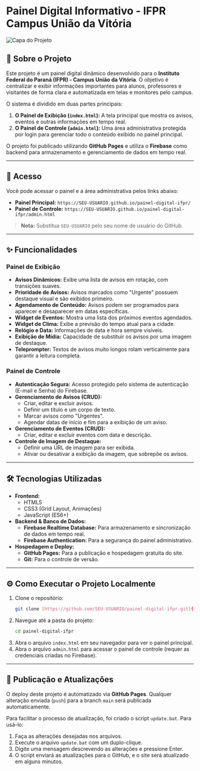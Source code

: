 # Painel Digital Informativo - IFPR Campus União da Vitória

![Capa do Projeto](uniao-da-vitoria-capa.jpg)

## 📖 Sobre o Projeto

Este projeto é um painel digital dinâmico desenvolvido para o **Instituto Federal do Paraná (IFPR) - Campus União da Vitória**. O objetivo é centralizar e exibir informações importantes para alunos, professores e visitantes de forma clara e automatizada em telas e monitores pelo campus.

O sistema é dividido em duas partes principais:
1.  **O Painel de Exibição (`index.html`):** A tela principal que mostra os avisos, eventos e outras informações em tempo real.
2.  **O Painel de Controle (`admin.html`):** Uma área administrativa protegida por login para gerenciar todo o conteúdo exibido no painel principal.

O projeto foi publicado utilizando **GitHub Pages** e utiliza o **Firebase** como backend para armazenamento e gerenciamento de dados em tempo real.

---

## 🚀 Acesso

Você pode acessar o painel e a área administrativa pelos links abaixo:

* **Painel Principal:** `https://SEU-USUARIO.github.io/painel-digital-ifpr/`
* **Painel de Controle:** `https://SEU-USUARIO.github.io/painel-digital-ifpr/admin.html`

> **Nota:** Substitua `SEU-USUARIO` pelo seu nome de usuário do GitHub.

---

## ✨ Funcionalidades

### Painel de Exibição
* **Avisos Dinâmicos:** Exibe uma lista de avisos em rotação, com transições suaves.
* **Prioridade de Avisos:** Avisos marcados como "Urgente" possuem destaque visual e são exibidos primeiro.
* **Agendamento de Conteúdo:** Avisos podem ser programados para aparecer e desaparecer em datas específicas.
* **Widget de Eventos:** Mostra uma lista dos próximos eventos agendados.
* **Widget de Clima:** Exibe a previsão do tempo atual para a cidade.
* **Relógio e Data:** Informações de data e hora sempre visíveis.
* **Exibição de Mídia:** Capacidade de substituir os avisos por uma imagem de destaque.
* **Teleprompter:** Textos de avisos muito longos rolam verticalmente para garantir a leitura completa.

### Painel de Controle
* **Autenticação Segura:** Acesso protegido pelo sistema de autenticação (E-mail e Senha) do Firebase.
* **Gerenciamento de Avisos (CRUD):**
    * Criar, editar e excluir avisos.
    * Definir um título e um corpo de texto.
    * Marcar avisos como "Urgentes".
    * Agendar datas de início e fim para a exibição de um aviso.
* **Gerenciamento de Eventos (CRUD):**
    * Criar, editar e excluir eventos com data e descrição.
* **Controle de Imagem de Destaque:**
    * Definir uma URL de imagem para ser exibida.
    * Ativar ou desativar a exibição da imagem, que sobrepõe os avisos.

---

## 🛠️ Tecnologias Utilizadas

* **Frontend:**
    * HTML5
    * CSS3 (Grid Layout, Animações)
    * JavaScript (ES6+)
* **Backend & Banco de Dados:**
    * **Firebase Realtime Database:** Para armazenamento e sincronização de dados em tempo real.
    * **Firebase Authentication:** Para a segurança do painel administrativo.
* **Hospedagem e Deploy:**
    * **GitHub Pages:** Para a publicação e hospedagem gratuita do site.
    * **Git:** Para o controle de versão.

---

## ⚙️ Como Executar o Projeto Localmente

1.  Clone o repositório:
    ```bash
    git clone [https://github.com/SEU-USUARIO/painel-digital-ifpr.git](https://github.com/SEU-USUARIO/painel-digital-ifpr.git)
    ```
2.  Navegue até a pasta do projeto:
    ```bash
    cd painel-digital-ifpr
    ```
3.  Abra o arquivo `index.html` em seu navegador para ver o painel principal.
4.  Abra o arquivo `admin.html` para acessar o painel de controle (requer as credenciais criadas no Firebase).

---

## 🔄 Publicação e Atualizações

O deploy deste projeto é automatizado via **GitHub Pages**. Qualquer alteração enviada (`push`) para a branch `main` será publicada automaticamente.

Para facilitar o processo de atualização, foi criado o script `update.bat`. Para usá-lo:
1.  Faça as alterações desejadas nos arquivos.
2.  Execute o arquivo `update.bat` com um duplo-clique.
3.  Digite uma mensagem descrevendo as alterações e pressione Enter.
4.  O script enviará as atualizações para o GitHub, e o site será atualizado em alguns minutos.
